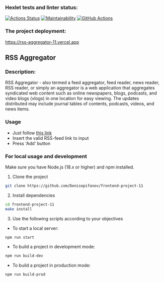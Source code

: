 ### Hexlet tests and linter status:

[![Actions Status](https://github.com/Denisepifanov/frontend-project-11/workflows/hexlet-check/badge.svg)](https://github.com/Denisepifanov/frontend-project-11/actions)
[![Maintainability](https://api.codeclimate.com/v1/badges/bd5324eb74243c3fd63e/maintainability)](https://codeclimate.com/github/Denisepifanov/frontend-project-11/maintainability)
[![GitHub Actions](https://github.com/Denisepifanov/frontend-project-11/actions/workflows/workflow.yml/badge.svg)](https://github.com/Denisepifanov/frontend-project-11/actions/workflows/workflow.yml)

### The project deployment:

https://rss-aggregator-11.vercel.app

## RSS Aggregator

### Description:

RSS Aggregator - also termed a feed aggregator, feed reader, news reader, RSS reader, or simply an aggregator is a web application that aggregates syndicated web content such as online newspapers, blogs, podcasts, and video blogs (vlogs) in one location for easy viewing. The updates distributed may include journal tables of contents, podcasts, videos, and news items.

### Usage

- Just follow <a href="https://rss-aggregator-11.vercel.app/" target="_blank">this link</a>
- Insert the valid RSS-feed link to input
- Press 'Add' button

### For local usage and development

Make sure you have Node.js (18.x or higher) and npm installed.

1. Clone the project

```bash
git clone https://github.com/Denisepifanov/frontend-project-11
```

2. Install dependencies

```bash
cd frontend-project-11
make install
```

3. Use the following scripts according to your objectives

- To start a local server:

```bash
npm run start
```

- To build a project in development mode:

```bash
npm run build-dev
```

- To build a project in production mode:

```bash
npm run build-prod
```
